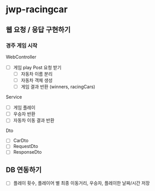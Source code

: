 # jwp-racingcar

## 웹 요청 / 응답 구현하기

### 경주 게임 시작
WebController
- [ ] 게임 play Post 요청 받기
  - [ ] 자동차 이름 분리
  - [ ] 자동차 객체 생성
  - [ ] 게임 결과 반환 (winners, racingCars)

Service
- [ ] 게임 플레이
- [ ] 우승자 반환
- [ ] 자동차 이동 결과 반환

Dto
- [ ] CarDto
- [ ] RequestDto
- [ ] ResponseDto

## DB 연동하기
- [ ] 플레이 횟수, 플레이어 별 최종 이동거리, 우승자, 플레이한 날짜/시간 저장
